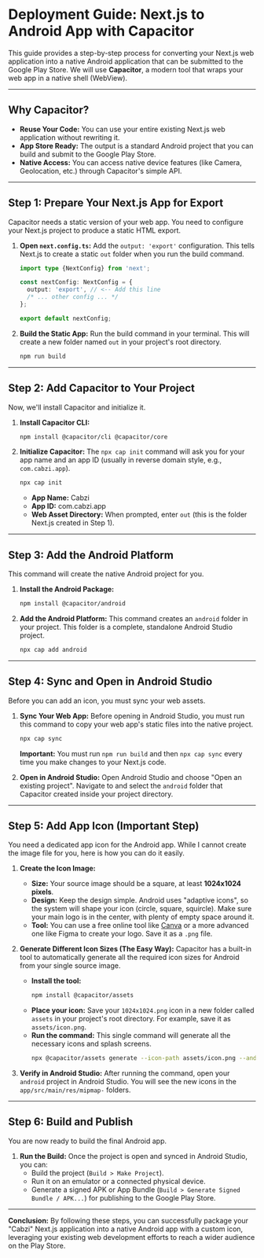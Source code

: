 # Deployment Guide: Next.js to Android App with Capacitor

This guide provides a step-by-step process for converting your Next.js web application into a native Android application that can be submitted to the Google Play Store. We will use **Capacitor**, a modern tool that wraps your web app in a native shell (WebView).

---

## Why Capacitor?

*   **Reuse Your Code:** You can use your entire existing Next.js web application without rewriting it.
*   **App Store Ready:** The output is a standard Android project that you can build and submit to the Google Play Store.
*   **Native Access:** You can access native device features (like Camera, Geolocation, etc.) through Capacitor's simple API.

---

## Step 1: Prepare Your Next.js App for Export

Capacitor needs a static version of your web app. You need to configure your Next.js project to produce a static HTML export.

1.  **Open `next.config.ts`:**
    Add the `output: 'export'` configuration. This tells Next.js to create a static `out` folder when you run the build command.

    ```ts
    import type {NextConfig} from 'next';

    const nextConfig: NextConfig = {
      output: 'export', // <-- Add this line
      /* ... other config ... */
    };

    export default nextConfig;
    ```

2.  **Build the Static App:**
    Run the build command in your terminal. This will create a new folder named `out` in your project's root directory.

    ```bash
    npm run build
    ```

---

## Step 2: Add Capacitor to Your Project

Now, we'll install Capacitor and initialize it.

1.  **Install Capacitor CLI:**
    ```bash
    npm install @capacitor/cli @capacitor/core
    ```

2.  **Initialize Capacitor:**
    The `npx cap init` command will ask you for your app name and an app ID (usually in reverse domain style, e.g., `com.cabzi.app`).

    ```bash
    npx cap init
    ```
    *   **App Name:** Cabzi
    *   **App ID:** com.cabzi.app
    *   **Web Asset Directory:** When prompted, enter `out` (this is the folder Next.js created in Step 1).

---

## Step 3: Add the Android Platform

This command will create the native Android project for you.

1.  **Install the Android Package:**
    ```bash
    npm install @capacitor/android
    ```

2.  **Add the Android Platform:**
    This command creates an `android` folder in your project. This folder is a complete, standalone Android Studio project.
    ```bash
    npx cap add android
    ```

---

## Step 4: Sync and Open in Android Studio

Before you can add an icon, you must sync your web assets.

1.  **Sync Your Web App:**
    Before opening in Android Studio, you must run this command to copy your web app's static files into the native project.
    ```bash
    npx cap sync
    ```
    **Important:** You must run `npm run build` and then `npx cap sync` every time you make changes to your Next.js code.

2.  **Open in Android Studio:**
    Open Android Studio and choose "Open an existing project". Navigate to and select the `android` folder that Capacitor created inside your project directory.

---

## Step 5: Add App Icon (Important Step)

You need a dedicated app icon for the Android app. While I cannot create the image file for you, here is how you can do it easily.

1.  **Create the Icon Image:**
    *   **Size:** Your source image should be a square, at least **1024x1024 pixels**.
    *   **Design:** Keep the design simple. Android uses "adaptive icons", so the system will shape your icon (circle, square, squircle). Make sure your main logo is in the center, with plenty of empty space around it.
    *   **Tool:** You can use a free online tool like [Canva](https://www.canva.com/) or a more advanced one like Figma to create your logo. Save it as a `.png` file.

2.  **Generate Different Icon Sizes (The Easy Way):**
    Capacitor has a built-in tool to automatically generate all the required icon sizes for Android from your single source image.
    *   **Install the tool:**
        ```bash
        npm install @capacitor/assets
        ```
    *   **Place your icon:** Save your `1024x1024.png` icon in a new folder called `assets` in your project's root directory. For example, save it as `assets/icon.png`.
    *   **Run the command:** This single command will generate all the necessary icons and splash screens.
        ```bash
        npx @capacitor/assets generate --icon-path assets/icon.png --android
        ```

3.  **Verify in Android Studio:**
    After running the command, open your `android` project in Android Studio. You will see the new icons in the `app/src/main/res/mipmap-` folders.

---

## Step 6: Build and Publish

You are now ready to build the final Android app.

1.  **Run the Build:**
    Once the project is open and synced in Android Studio, you can:
    *   Build the project (`Build > Make Project`).
    *   Run it on an emulator or a connected physical device.
    *   Generate a signed APK or App Bundle (`Build > Generate Signed Bundle / APK...`) for publishing to the Google Play Store.

---

**Conclusion:** By following these steps, you can successfully package your "Cabzi" Next.js application into a native Android app with a custom icon, leveraging your existing web development efforts to reach a wider audience on the Play Store.